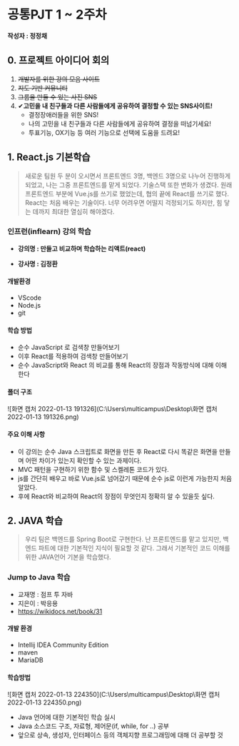 # 공통PJT 1 ~ 2주차

**작성자 : 정정채**



## 0. 프로젝트 아이디어 회의

1. ~~개발자를 위한 강의 모음 사이트~~
2. ~~지도 기반 커뮤니티~~
3. ~~그룹을 만들 수 있는 사진 SNS~~
4. ✔**고민을 내 친구들과 다른 사람들에게 공유하여 결정할 수 있는 SNS사이트!**
   - 결정장애러들을 위한 SNS!
   - 나의 고민을 내 친구들과 다른 사람들에게 공유하여 결정을 떠넘기세요!
   - 투표기능, OX기능 등 여러 기능으로 선택에 도움을 드려요!





## 1. React.js 기본학습

>새로운 팀원 두 분이 오시면서 프론트엔드 3명, 백엔드 3명으로 나누어 진행하게 되었고, 나는 그중 프론트엔드를 맡게 되었다. 기술스택 또한 변화가 생겼다. 원래 프론트엔드 부분에 Vue.js를 쓰기로 했었는데, 협의 끝에 React를 쓰기로 했다. React는 처음 배우는 기술이다. 너무 어려우면 어떨지 걱정되기도 하지만, 힘 닿는 데까지 최대한 열심히 해야겠다. 



### 인프런(inflearn) 강의 학습

- **강의명 : 만들고 비교하며 학습하는 리액트(react)**

- **강사명 : 김정환**



#### 개발환경

- VScode
- Node.js
- git



#### 학습 방법

- 순수 JavaScript 로 검색창 만들어보기
- 이후 React를 적용하여 검색창 만들어보기
- 순수 JavaScript와 React 의 비교를 통해 React의 장점과 작동방식에 대해 이해한다



#### 폴더 구조

![화면 캡처 2022-01-13 191326](C:\Users\multicampus\Desktop\화면 캡처 2022-01-13 191326.png)





#### 주요 이해 사항

- 이 강의는 순수 Java 스크립트로 화면을 만든 후 React로 다시 똑같은 화면을 만들며 어떤 차이가 있는지 확인할 수 있는 과제이다. 
- MVC 패턴을 구현하기 위한 함수 및 스켈레톤 코드가 있다. 
- js를 간단히 배우고 바로 Vue.js로 넘어갔기 때문에 순수 js로 이런게 가능한지 처음 알았다. 
- 후에 React와 비교하여 React의 장점이 무엇인지 정확히 알 수 있을듯 싶다.





## 2. JAVA 학습

> 우리 팀은 백엔드를 Spring Boot로 구현한다. 난 프론트엔드를 맡고 있지만, 백엔드 파트에 대한 기본적인 지식이 필요할 것 같다. 그래서 기본적인 코드 이해를 위한 JAVA언어 기본을 학습했다.



### Jump to Java 학습

- 교재명 : 점프 투 자바
- 지은이 : 박응용
- https://wikidocs.net/book/31



#### 개발 환경

- Intellij IDEA Community Edition
- maven
- MariaDB



#### 학습방법

![화면 캡처 2022-01-13 224350](C:\Users\multicampus\Desktop\화면 캡처 2022-01-13 224350.png)



- Java 언어에 대한 기본적인 학습 실시
- Java 소스코드 구조, 자료형, 제어문(if, while, for ..) 공부
- 앞으로 상속, 생성자, 인터페이스 등의 객체지향 프로그래밍에 대해 더 공부할 것

